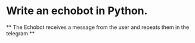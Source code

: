#  Write an echobot in Python.
** The Echobot receives a message from the user and repeats them in the telegram **